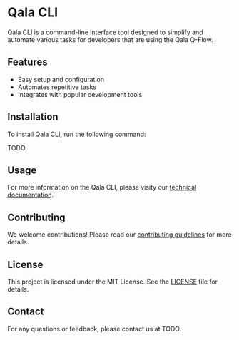# Qala CLI

Qala CLI is a command-line interface tool designed to simplify and automate various tasks for developers that are using the Qala Q-Flow.

## Features

- Easy setup and configuration
- Automates repetitive tasks
- Integrates with popular development tools

## Installation

To install Qala CLI, run the following command:

TODO

## Usage

For more information on the Qala CLI, please visity our [technical documentation](https://www.qalatech.io/docs/quick-start/quick-start).

## Contributing

We welcome contributions! Please read our [contributing guidelines](CONTRIBUTING.md) for more details.

## License

This project is licensed under the MIT License. See the [LICENSE](LICENSE) file for details.

## Contact

For any questions or feedback, please contact us at TODO.

